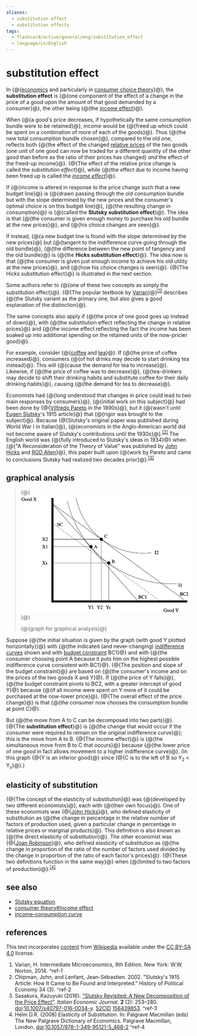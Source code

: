 ```yaml
---
aliases:
  - substitution effect
  - substitution effects
tags:
  - flashcard/active/general/eng/substitution_effect
  - language/in/English
---
```


# substitution effect

In {@{[economics](economics.md) and particularly in [consumer choice theory](consumer%20choice.md)}@}, the __substitution effect__ is {@{one component of the effect of a change in the price of a good upon the amount of that good demanded by a consumer}@}, the other being {@{the [income effect](consumer%20choice.md#income%20effect)}@}. <!--SR:!2025-10-10,256,332!2025-06-18,164,312!2025-02-09,68,312-->

When {@{a good's price decreases, if hypothetically the same consumption bundle were to be retained}@}, income would be {@{freed up which could be spent on a combination of more of each of the goods}@}. Thus {@{the new total consumption bundle chosen}@}, compared to the old one, reflects both {@{the effect of the changed [relative prices](relative%20price.md) of the two goods (one unit of one good can now be traded for a different quantity of the other good than before as the ratio of their prices has changed) _and_ the effect of the freed-up income}@}. {@{The effect of the relative price change is called the _substitution effect_}@}, while {@{the effect due to income having been freed up is called the _[income effect](consumer%20choice.md#income%20effect)_}@}. <!--SR:!2025-02-03,64,312!2025-02-09,68,312!2025-10-05,252,332!2025-04-27,114,292!2025-02-09,68,312!2025-02-02,63,312-->

If {@{income is altered in response to the price change such that a new budget line}@} is {@{drawn passing through the old consumption bundle but with the slope determined by the new prices and the consumer's optimal choice is on this budget line}@}, {@{the resulting change in consumption}@} is {@{called the __Slutsky substitution effect__}@}. The idea is that {@{the consumer is given enough money to purchase his old bundle at the new prices}@}, and {@{his choice changes are seen}@}. <!--SR:!2025-10-14,259,332!2025-03-16,54,272!2025-02-09,68,312!2025-05-05,117,292!2025-07-26,181,312!2025-02-09,68,312-->

If instead, {@{a new budget line is found with the slope determined by the new prices}@} but {@{tangent to the indifference curve going through the old bundle}@}, {@{the difference between the new point of tangency and the old bundle}@} is {@{the __Hicks substitution effect__}@}. The idea now is that {@{the consumer is given just enough income to achieve his old utility at the new prices}@}, and {@{how his choice changes is seen}@}. {@{The Hicks substitution effect}@} is illustrated in the next section. <!--SR:!2025-05-29,133,292!2025-05-01,117,292!2025-02-02,63,312!2025-04-27,114,292!2025-02-09,68,312!2025-10-09,255,332!2025-11-02,274,332-->

Some authors refer to {@{one of these two concepts as simply the substitution effect}@}. {@{The popular textbook by [Varian](Hal%20Varian.md)}@}<sup>[\[1\]](#^ref-1)</sup> describes {@{the Slutsky variant as the primary one, but also gives a good explanation of the distinction}@}. <!--SR:!2025-11-02,274,332!2025-02-09,68,312!2025-05-28,133,292-->

The same concepts also apply if {@{the price of one good goes up instead of down}@}, with {@{the substitution effect reflecting the change in relative prices}@} and {@{the income effect reflecting the fact the income has been soaked up into additional spending on the retained units of the now-pricier good}@}. <!--SR:!2025-02-09,68,312!2025-07-20,186,312!2025-07-23,188,312-->

For example, consider {@{[coffee](coffee.md) and [tea](tea.md)}@}. If {@{the price of coffee increased}@}, consumers {@{of hot drinks may decide to start drinking tea instead}@}. This will {@{cause the demand for tea to increase}@}. Likewise, if {@{the price of coffee was to decrease}@}, {@{tea-drinkers may decide to shift their drinking habits and substitute coffee for their daily drinking habits}@}, causing {@{the demand for tea to decrease}@}. <!--SR:!2025-07-21,186,312!2025-02-09,68,312!2025-11-01,273,332!2025-07-12,179,312!2025-02-09,68,312!2025-06-09,157,312!2025-02-09,68,312-->

Economists had {@{long understood that changes in price could lead to two main responses by consumers}@}, {@{initial work on this subject}@} had been done by {@{[Vilfredo Pareto](Vilfredo%20Pareto.md) in the 1890s}@}, but it {@{wasn't until [Eugen Slutsky](Eugen%20Slutsky.md)'s 1915 article}@} that {@{rigor was brought to the subject}@}. Because {@{Slutsky's original paper was published during World War I in Italian}@}, {@{economists in the Anglo-American world did not become aware of Slutsky's contributions until the 1930s}@}.<sup>[\[2\]](#^ref-2)</sup> The English world was {@{fully introduced to Slutsky's ideas in 1934}@} when {@{"A Reconsideration of the Theory of Value" was published by [John Hicks](John%20Hicks.md) and [RGD Allen](R.%20G.%20D.%20Allen.md)}@}, this paper built upon {@{work by Pareto and came to conclusions Slutsky had realized two decades prior}@}.<sup>[\[3\]](#^ref-3)</sup> <!--SR:!2025-02-02,63,312!2025-02-09,68,312!2025-04-19,107,292!2025-02-09,68,312!2025-02-09,68,312!2025-02-09,68,312!2025-02-09,68,312!2025-05-27,132,292!2025-03-22,87,272!2025-04-19,107,292-->

## graphical analysis

> {@{![graph for graphical analysis](../../archives/Wikimedia%20Commons/Hicks%20Substitution%20effect.svg)}@}
>
> {@{graph for graphical analysis}@} <!--SR:!2025-02-09,68,312!2025-02-09,68,312-->

Suppose {@{the initial situation is given by the graph (with good Y plotted horizontally)}@} with {@{the indicated (and never-changing) [indifference curves](indifference%20curve.md) shown and with [budget constraint](budget%20constraint.md) BC1}@} and with {@{the consumer choosing point A because it puts him on the highest possible indifference curve consistent with BC1}@}. {@{The position and slope of the budget constraint}@} are based on {@{the consumer's income and on the prices of the two goods X and Y}@}. If {@{the price of Y falls}@}, {@{the budget constraint pivots to BC2, with a greater intercept of good Y}@} because {@{if all income were spent on Y more of it could be purchased at the now-lower price}@}. {@{The overall effect of the price change}@} is that {@{the consumer now chooses the consumption bundle at point C}@}. <!--SR:!2025-07-10,177,312!2025-02-09,68,312!2025-04-18,106,292!2025-02-09,68,312!2025-10-27,269,332!2025-02-09,68,312!2025-06-18,161,312!2025-07-22,187,312!2025-02-03,64,312!2025-10-15,260,332-->

But {@{the move from A to C can be decomposed into two parts}@}. {@{The __substitution effect__}@} is {@{the change that would occur if the consumer were required to remain on the original indifference curve}@}; this is the move from A to B. {@{The income effect}@} is {@{the simultaneous move from B to C that occurs}@} because {@{the lower price of one good in fact allows movement to a higher indifference curve}@}. (In this graph {@{Y is an inferior good}@} since {@{C is to the left of B so Y<sub>2</sub> < Y<sub>s</sub>}@}.) <!--SR:!2025-02-09,68,312!2025-02-03,64,312!2025-02-09,68,312!2025-06-08,156,312!2025-02-09,68,312!2025-10-25,267,330!2025-02-03,64,312!2025-04-29,115,292-->

## elasticity of substitution

{@{The concept of the elasticity of substitution}@} was {@{developed by two different economists}@}, each with {@{their own focus}@}. One of these economists was {@{[John Hicks](John%20Hicks.md)}@}, who defined elasticity of substitution as {@{the change in percentage in the relative number of factors of production used, given a particular change in percentage in relative prices or marginal products}@}. This definition is also known as {@{the direct elasticity of substitution}@}. The other economist was {@{[Joan Robinson](Joan%20Robinson.md)}@}, who defined elasticity of substitution as {@{the change in proportion of the ratio of the number of factors used divided by the change in proportion of the ratio of each factor's prices}@}. {@{These two definitions function in the same way}@} when {@{limited to two factors of production}@}.<sup>[\[4\]](#^ref-4)</sup> <!--SR:!2025-02-02,63,312!2025-07-19,185,312!2025-10-26,268,332!2025-02-03,64,312!2025-03-14,70,232!2025-03-22,87,272!2025-04-05,102,292!2025-04-30,116,292!2025-05-31,150,312!2025-02-09,68,312-->

## see also

- [Slutsky equation](Slutsky%20equation.md)
- [consumer theory#Income effect](consumer%20choice.md#income%20effect)
- [income–consumption curve](income–consumption%20curve.md)

## references

This text incorporates [content](https://en.wikipedia.org/wiki/substitution_effect) from [Wikipedia](Wikipedia.md) available under the [CC BY-SA 4.0](https://creativecommons.org/licenses/by-sa/4.0/) license.

1. Varian, H. Intermediate Microeconomics, 9th Edition. New York: W.W. Norton, 2014. <a id="^ref-1"></a>^ref-1
2. Chipman, John, and Lenfant, Jean-Sébastien. 2002. "Slutsky's 1915 Article: How It Came to Be Found and Interpreted." History of Political Economy 34 (3). <a id="^ref-2"></a>^ref-2
3. Sasakura, Kazuyuki (2016). ["Slutsky Revisited: A New Decomposition of the Price Effect"](https://doi.org/10.1007%2Fs40797-016-0034-y). _Italian Economic Journal_. __2__ (2): 253–280. [doi](digital%20object%20identifier.md):[10.1007/s40797-016-0034-y](https://doi.org/10.1007%2Fs40797-016-0034-y). [S2CID](Semantic%20Scholar.md#S2CID) [156439853](https://api.semanticscholar.org/CorpusID:156439853). <a id="^ref-3"></a>^ref-3
4. Helm D.R. (2008) Elasticity of Substitution. In: Palgrave Macmillan (eds) The New Palgrave Dictionary of Economics. Palgrave Macmillan, London. [doi](digital%20object%20identifier.md):[10.1057/978-1-349-95121-5_468-2](https://doi.org/10.1057%2F978-1-349-95121-5_468-2) <a id="^ref-4"></a>^ref-4
